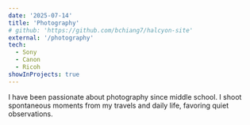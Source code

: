 ```yaml
---
date: '2025-07-14'
title: 'Photography'
# github: 'https://github.com/bchiang7/halcyon-site'
external: '/photography'
tech:
  - Sony
  - Canon
  - Ricoh
showInProjects: true
---
```


I have been passionate about photography since middle school. I shoot spontaneous moments from my travels and daily life, favoring quiet observations.

